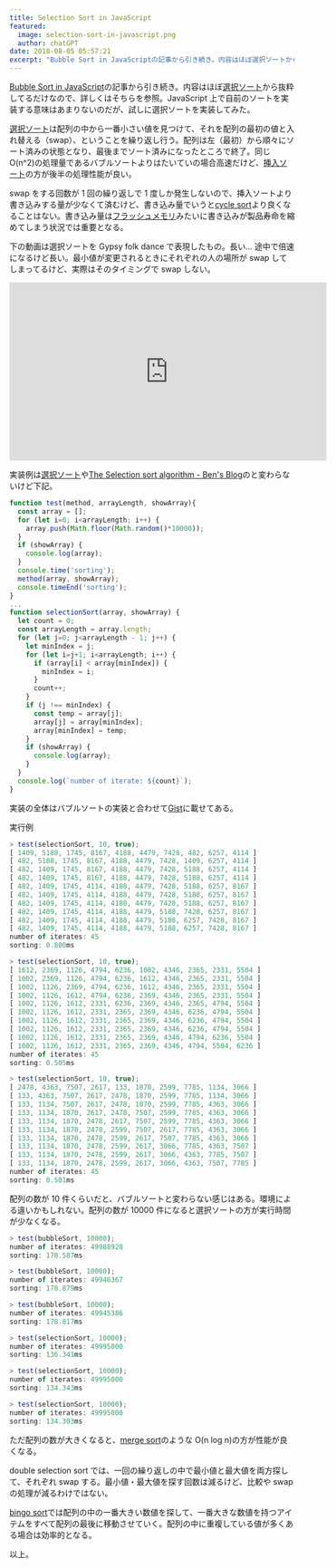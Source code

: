 ```yaml
---
title: Selection Sort in JavaScript
featured:
  image: selection-sort-in-javascript.png
  author: chatGPT
date: 2018-08-05 05:57:21
excerpt: "Bubble Sort in JavaScriptの記事から引き続き。内容はほぼ選択ソートから抜粋してるだけなので、詳しくはそちらを参照。JavaScript上で自前のソートを実装する意味はあまりないのだが、試しに選択ソートを実装してみた。"
---
```


[Bubble Sort in JavaScript](https://memolog.org/2018/bubble-sort-in-javascript.html)の記事から引き続き。内容はほぼ[選択ソート](https://en.wikipedia.org/wiki/Selection_sort)から抜粋してるだけなので、詳しくはそちらを参照。JavaScript 上で自前のソートを実装する意味はあまりないのだが、試しに選択ソートを実装してみた。

[選択ソート](https://en.wikipedia.org/wiki/Selection_sort)は配列の中から一番小さい値を見つけて、それを配列の最初の値と入れ替える（swap）、ということを繰り返し行う。配列は左（最初）から順々にソート済みの状態となり、最後までソート済みになったところで終了。同じ O(n^2)の処理量であるバブルソートよりはたいていの場合高速だけど、[挿入ソート](https://en.wikipedia.org/wiki/Insertion_sort)の方が後半の処理性能が良い。

swap をする回数が 1 回の繰り返しで 1 度しか発生しないので、挿入ソートより書き込みする量が少なくて済むけど、書き込み量でいうと[cycle sort](https://en.wikipedia.org/wiki/Cycle_sort)より良くなることはない。書き込み量は[フラッシュメモリ](https://ja.wikipedia.org/wiki/%E3%83%95%E3%83%A9%E3%83%83%E3%82%B7%E3%83%A5%E3%83%A1%E3%83%A2%E3%83%AA#%E5%AF%BF%E5%91%BD)みたいに書き込みが製品寿命を縮めてしまう状況では重要となる。

下の動画は選択ソートを Gypsy folk dance で表現したもの。長い... 途中で倍速になるけど長い。最小値が変更されるときにそれぞれの人の場所が swap してしまってるけど、実際はそのタイミングで swap しない。

<div class="youtube-wrapper"><iframe width="560" height="315" src="https://www.youtube-nocookie.com/embed/Ns4TPTC8whw?si=99WOl3Z4_dFJGi73" title="YouTube video player" frameborder="0" allow="accelerometer; autoplay; clipboard-write; encrypted-media; gyroscope; picture-in-picture; web-share" referrerpolicy="strict-origin-when-cross-origin" allowfullscreen></iframe></div>

実装例は[選択ソート](https://en.wikipedia.org/wiki/Selection_sort#Implementation)や[The Selection sort algorithm - Ben's Blog](http://blog.benoitvallon.com/sorting-algorithms-in-javascript/the-selection-sort-algorithm/)のと変わらないけど下記。

```javascript
function test(method, arrayLength, showArray){
  const array = [];
  for (let i=0; i<arrayLength; i++) {
    array.push(Math.floor(Math.random()*10000));
  }
  if (showArray) {
    console.log(array);
  }
  console.time('sorting');
  method(array, showArray);
  console.timeEnd('sorting');
}
...
function selectionSort(array, showArray) {
  let count = 0;
  const arrayLength = array.length;
  for (let j=0; j<arrayLength - 1; j++) {
    let minIndex = j;
    for (let i=j+1; i<arrayLength; i++) {
      if (array[i] < array[minIndex]) {
        minIndex = i;
      }
      count++;
    }
    if (j !== minIndex) {
      const temp = array[j];
      array[j] = array[minIndex];
      array[minIndex] = temp;
    }
    if (showArray) {
      console.log(array);
    }
  }
  console.log(`number of iterate: ${count}`);
}
```

実装の全体はバブルソートの実装と合わせて[Gist](https://gist.github.com/memolog/9e9475a1b91770dd7b25d44904771fbb/21c2d999495d3a0efc17bc6e28be07ec554e8d67)に載せてある。

実行例

```javascript
> test(selectionSort, 10, true);
[ 1409, 5188, 1745, 8167, 4188, 4479, 7428, 482, 6257, 4114 ]
[ 482, 5188, 1745, 8167, 4188, 4479, 7428, 1409, 6257, 4114 ]
[ 482, 1409, 1745, 8167, 4188, 4479, 7428, 5188, 6257, 4114 ]
[ 482, 1409, 1745, 8167, 4188, 4479, 7428, 5188, 6257, 4114 ]
[ 482, 1409, 1745, 4114, 4188, 4479, 7428, 5188, 6257, 8167 ]
[ 482, 1409, 1745, 4114, 4188, 4479, 7428, 5188, 6257, 8167 ]
[ 482, 1409, 1745, 4114, 4188, 4479, 7428, 5188, 6257, 8167 ]
[ 482, 1409, 1745, 4114, 4188, 4479, 5188, 7428, 6257, 8167 ]
[ 482, 1409, 1745, 4114, 4188, 4479, 5188, 6257, 7428, 8167 ]
[ 482, 1409, 1745, 4114, 4188, 4479, 5188, 6257, 7428, 8167 ]
number of iterates: 45
sorting: 0.800ms

> test(selectionSort, 10, true);
[ 1612, 2369, 1126, 4794, 6236, 1002, 4346, 2365, 2331, 5504 ]
[ 1002, 2369, 1126, 4794, 6236, 1612, 4346, 2365, 2331, 5504 ]
[ 1002, 1126, 2369, 4794, 6236, 1612, 4346, 2365, 2331, 5504 ]
[ 1002, 1126, 1612, 4794, 6236, 2369, 4346, 2365, 2331, 5504 ]
[ 1002, 1126, 1612, 2331, 6236, 2369, 4346, 2365, 4794, 5504 ]
[ 1002, 1126, 1612, 2331, 2365, 2369, 4346, 6236, 4794, 5504 ]
[ 1002, 1126, 1612, 2331, 2365, 2369, 4346, 6236, 4794, 5504 ]
[ 1002, 1126, 1612, 2331, 2365, 2369, 4346, 6236, 4794, 5504 ]
[ 1002, 1126, 1612, 2331, 2365, 2369, 4346, 4794, 6236, 5504 ]
[ 1002, 1126, 1612, 2331, 2365, 2369, 4346, 4794, 5504, 6236 ]
number of iterates: 45
sorting: 0.505ms

> test(selectionSort, 10, true);
[ 2478, 4363, 7507, 2617, 133, 1870, 2599, 7785, 1134, 3066 ]
[ 133, 4363, 7507, 2617, 2478, 1870, 2599, 7785, 1134, 3066 ]
[ 133, 1134, 7507, 2617, 2478, 1870, 2599, 7785, 4363, 3066 ]
[ 133, 1134, 1870, 2617, 2478, 7507, 2599, 7785, 4363, 3066 ]
[ 133, 1134, 1870, 2478, 2617, 7507, 2599, 7785, 4363, 3066 ]
[ 133, 1134, 1870, 2478, 2599, 7507, 2617, 7785, 4363, 3066 ]
[ 133, 1134, 1870, 2478, 2599, 2617, 7507, 7785, 4363, 3066 ]
[ 133, 1134, 1870, 2478, 2599, 2617, 3066, 7785, 4363, 7507 ]
[ 133, 1134, 1870, 2478, 2599, 2617, 3066, 4363, 7785, 7507 ]
[ 133, 1134, 1870, 2478, 2599, 2617, 3066, 4363, 7507, 7785 ]
number of iterates: 45
sorting: 0.501ms
```

配列の数が 10 件くらいだと、バブルソートと変わらない感じはある。環境による違いかもしれない。配列の数が 10000 件になると選択ソートの方が実行時間が少なくなる。

```javascript
> test(bubbleSort, 10000);
number of iterates: 49988928
sorting: 178.587ms

> test(bubbleSort, 10000);
number of iterates: 49946367
sorting: 178.879ms

> test(bubbleSort, 10000);
number of iterates: 49945386
sorting: 178.817ms

> test(selectionSort, 10000);
number of iterates: 49995000
sorting: 136.341ms

> test(selectionSort, 10000);
number of iterates: 49995000
sorting: 134.343ms

> test(selectionSort, 10000);
number of iterates: 49995000
sorting: 134.303ms
```

ただ配列の数が大きくなると、[merge sort](https://en.wikipedia.org/wiki/Merge_sort)のような O(n log n)の方が性能が良くなる。

double selection sort では、一回の繰り返しの中で最小値と最大値を両方探して、それぞれ swap する。最小値・最大値を探す回数は減るけど、比較や swap の処理が減るわけではない。

[bingo sort](http://www.ce.sharif.edu/~ghodsi/ds-alg-dic/HTML/bingosort.html)では配列の中の一番大きい数値を探して、一番大きな数値を持つアイテムをすべて配列の最後に移動させていく。配列の中に重複している値が多くある場合は効率的となる。

以上。
